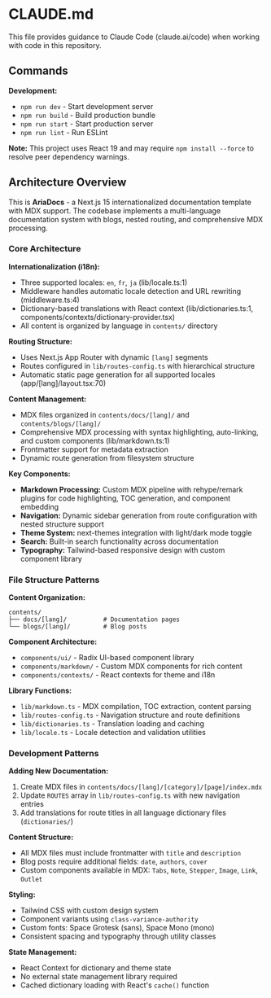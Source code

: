 # CLAUDE.md

This file provides guidance to Claude Code (claude.ai/code) when working with code in this repository.

## Commands

**Development:**
- `npm run dev` - Start development server
- `npm run build` - Build production bundle  
- `npm run start` - Start production server
- `npm run lint` - Run ESLint

**Note:** This project uses React 19 and may require `npm install --force` to resolve peer dependency warnings.

## Architecture Overview

This is **AriaDocs** - a Next.js 15 internationalized documentation template with MDX support. The codebase implements a multi-language documentation system with blogs, nested routing, and comprehensive MDX processing.

### Core Architecture

**Internationalization (i18n):**
- Three supported locales: `en`, `fr`, `ja` (lib/locale.ts:1)
- Middleware handles automatic locale detection and URL rewriting (middleware.ts:4)
- Dictionary-based translations with React context (lib/dictionaries.ts:1, components/contexts/dictionary-provider.tsx)
- All content is organized by language in `contents/` directory

**Routing Structure:**
- Uses Next.js App Router with dynamic `[lang]` segments
- Routes configured in `lib/routes-config.ts` with hierarchical structure
- Automatic static page generation for all supported locales (app/[lang]/layout.tsx:70)

**Content Management:**
- MDX files organized in `contents/docs/[lang]/` and `contents/blogs/[lang]/`
- Comprehensive MDX processing with syntax highlighting, auto-linking, and custom components (lib/markdown.ts:1)
- Frontmatter support for metadata extraction
- Dynamic route generation from filesystem structure

**Key Components:**
- **Markdown Processing:** Custom MDX pipeline with rehype/remark plugins for code highlighting, TOC generation, and component embedding
- **Navigation:** Dynamic sidebar generation from route configuration with nested structure support
- **Theme System:** next-themes integration with light/dark mode toggle
- **Search:** Built-in search functionality across documentation
- **Typography:** Tailwind-based responsive design with custom component library

### File Structure Patterns

**Content Organization:**
```
contents/
├── docs/[lang]/          # Documentation pages
└── blogs/[lang]/         # Blog posts
```

**Component Architecture:**
- `components/ui/` - Radix UI-based component library
- `components/markdown/` - Custom MDX components for rich content
- `components/contexts/` - React contexts for theme and i18n

**Library Functions:**
- `lib/markdown.ts` - MDX compilation, TOC extraction, content parsing
- `lib/routes-config.ts` - Navigation structure and route definitions
- `lib/dictionaries.ts` - Translation loading and caching
- `lib/locale.ts` - Locale detection and validation utilities

### Development Patterns

**Adding New Documentation:**
1. Create MDX files in `contents/docs/[lang]/[category]/[page]/index.mdx`
2. Update `ROUTES` array in `lib/routes-config.ts` with new navigation entries
3. Add translations for route titles in all language dictionary files (`dictionaries/`)

**Content Structure:**
- All MDX files must include frontmatter with `title` and `description`
- Blog posts require additional fields: `date`, `authors`, `cover`
- Custom components available in MDX: `Tabs`, `Note`, `Stepper`, `Image`, `Link`, `Outlet`

**Styling:**
- Tailwind CSS with custom design system
- Component variants using `class-variance-authority`
- Custom fonts: Space Grotesk (sans), Space Mono (mono)
- Consistent spacing and typography through utility classes

**State Management:**
- React Context for dictionary and theme state
- No external state management library required
- Cached dictionary loading with React's `cache()` function